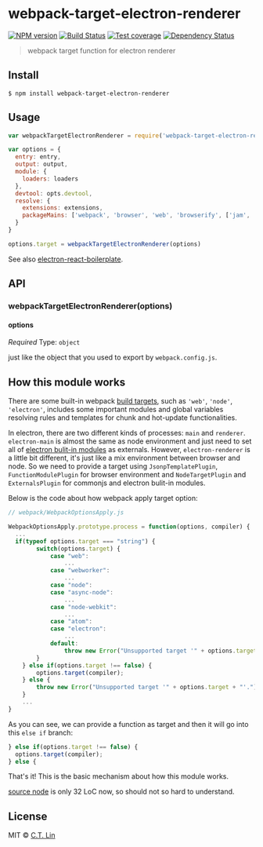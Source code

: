 # webpack-target-electron-renderer

[![NPM version][npm-image]][npm-url]
[![Build Status][travis-image]][travis-url]
[![Test coverage][coveralls-image]][coveralls-url]
[![Dependency Status][david_img]][david_site]

> webpack target function for electron renderer


## Install

```
$ npm install webpack-target-electron-renderer
```


## Usage

```js
var webpackTargetElectronRenderer = require('webpack-target-electron-renderer');

var options = {
  entry: entry,
  output: output,
  module: {
    loaders: loaders
  },
  devtool: opts.devtool,
  resolve: {
    extensions: extensions,
    packageMains: ['webpack', 'browser', 'web', 'browserify', ['jam', 'main'], 'main']
  }
}

options.target = webpackTargetElectronRenderer(options)

```

See also [electron-react-boilerplate](https://github.com/chentsulin/electron-react-boilerplate/blob/master/webpack.config.development.js).


## API

### webpackTargetElectronRenderer(options)

#### options

*Required*
Type: `object`

just like the object that you used to export by `webpack.config.js`.

## How this module works

There are some built-in webpack [build targets](http://webpack.github.io/docs/configuration.html#target), such as `'web'`, `'node'`, `'electron'`, includes some important modules and global variables resolving rules and templates for chunk and hot-update functionalities.

In electron, there are two different kinds of processes: `main` and `renderer`. `electron-main` is almost the same as node environment and just need to set all of [electron bulit-in modules](https://github.com/webpack/webpack/blob/3d5dc1a7bf8c7e44acb89d3f0c4b357df6a0ac0a/lib/WebpackOptionsApply.js#L122) as externals. However, `electron-renderer` is a little bit different, it's just like a mix environment between browser and node. So we need to provide a target using `JsonpTemplatePlugin`, `FunctionModulePlugin` for browser environment and `NodeTargetPlugin` and `ExternalsPlugin` for commonjs and electron bulit-in modules. 

Below is the code about how webpack apply target option:

```js
// webpack/WebpackOptionsApply.js

WebpackOptionsApply.prototype.process = function(options, compiler) {
  ...
  if(typeof options.target === "string") {
		switch(options.target) {
			case "web":
				...
			case "webworker":
				...
			case "node":
			case "async-node":
				...
			case "node-webkit":
				...
			case "atom":
			case "electron":
				...
			default:
				throw new Error("Unsupported target '" + options.target + "'.");
		}
	} else if(options.target !== false) {
		options.target(compiler);
	} else {
		throw new Error("Unsupported target '" + options.target + "'.");
	}
	...
}

```

As you can see, we can provide a function as target and then it will go into this `else if` branch:

```js
} else if(options.target !== false) {
  options.target(compiler);
} else {
```

That's it! This is the basic 
mechanism about how this module works.

[source node](https://github.com/chentsulin/webpack-target-electron-renderer/blob/master/index.js) is only 32 LoC now, so should not so hard to understand.



## License

MIT © [C.T. Lin](http://webpack-target-electron-renderer)

[npm-image]: https://badge.fury.io/js/webpack-target-electron-renderer.svg
[npm-url]: https://npmjs.org/package/webpack-target-electron-renderer
[travis-image]: https://travis-ci.org/chentsulin/webpack-target-electron-renderer.svg
[travis-url]: https://travis-ci.org/chentsulin/webpack-target-electron-renderer
[coveralls-image]: https://coveralls.io/repos/chentsulin/webpack-target-electron-renderer/badge.svg?branch=master&service=github
[coveralls-url]: https://coveralls.io/r/chentsulin/webpack-target-electron-renderer?branch=master
[david_img]: https://david-dm.org/chentsulin/webpack-target-electron-renderer.svg
[david_site]: https://david-dm.org/chentsulin/webpack-target-electron-renderer

